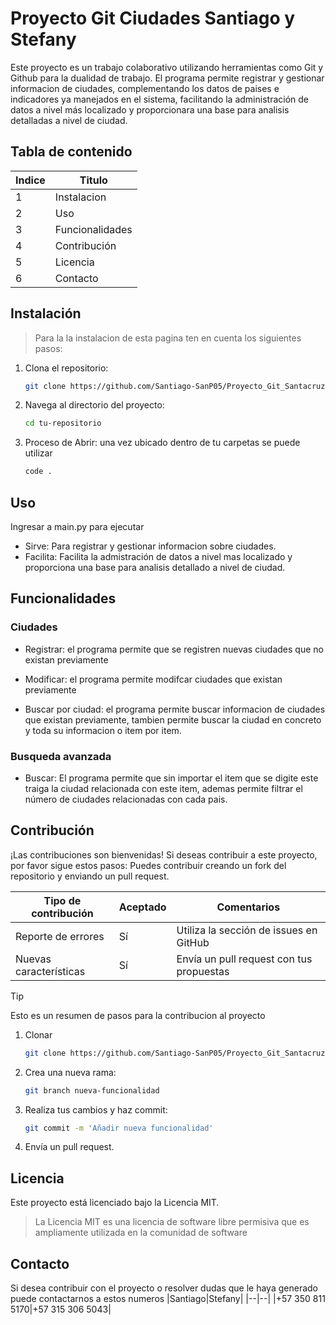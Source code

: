 # Proyecto Git Ciudades Santiago y Stefany

Este proyecto es un trabajo colaborativo utilizando herramientas como Git y Github para la dualidad de trabajo. El programa
permite registrar y gestionar informacion de ciudades, complementando los datos de paises e indicadores ya manejados en el sistema, 
facilitando la administración de datos a nivel más localizado y proporcionara una base para analisis detalladas a nivel de ciudad.

## Tabla de contenido
 |Indice |Titulo|
 |--|--|
 |1|Instalacion|
 |2|Uso|
 |3|Funcionalidades|
 |4|Contribución|
 |5|Licencia|
 |6|Contacto|


 ## Instalación

 > Para la la instalacion de esta pagina ten en cuenta los siguientes pasos:
1. Clona el repositorio:
    ```bash
    git clone https://github.com/Santiago-SanP05/Proyecto_Git_SantacruzSantiago_SanchezYuli.git
    ```
2. Navega al directorio del proyecto:
    ```bash
    cd tu-repositorio
    ```
3. Proceso de Abrir:
   una vez ubicado dentro de tu carpetas se puede utilizar
    ```bash
    code .
    ```

 ## Uso
 Ingresar a main.py para ejecutar
- Sirve:
Para registrar y gestionar informacion sobre ciudades.
- Facilita:
Facilita la admistración de datos a nivel mas localizado y proporciona una base para analisis detallado a nivel de ciudad.


## Funcionalidades

### Ciudades
- Registrar: el programa permite que se registren nuevas
ciudades que no existan previamente

- Modificar: el programa permite modifcar ciudades que
 existan previamente

- Buscar por ciudad: el programa permite buscar informacion de ciudades que
 existan previamente, tambien permite buscar la ciudad en concreto 
 y toda su informacion o item por item.

 ### Busqueda avanzada

 - Buscar: El programa permite que sin importar el item que se digite 
 este traiga la ciudad relacionada con este item, ademas permite filtrar 
 el número de ciudades relacionadas con cada pais.

 ## Contribución
¡Las contribuciones son bienvenidas! Si deseas contribuir a este proyecto, por favor sigue estos pasos: 
Puedes contribuir creando un fork del repositorio y enviando un pull request.

|Tipo de contribución|Aceptado|Comentarios|
|--|--|--|
|Reporte de errores|Sí|Utiliza la sección de issues en GitHub|
|Nuevas características|Sí|Envía un pull request con tus propuestas|

> [!TIP]
> Esto es un resumen de pasos para la contribucion al proyecto
>1. Clonar
>       ```bash
>    git clone https://github.com/Santiago-SanP05/Proyecto_Git_SantacruzSantiago_SanchezYuli.git
>       ```
>2. Crea una nueva rama:
>    ```bash
>    git branch nueva-funcionalidad
>    ```
>3. Realiza tus cambios y haz commit:
>    ```bash
>    git commit -m 'Añadir nueva funcionalidad'
>    ```
>4. Envía un pull request.

## Licencia
Este proyecto está licenciado bajo la Licencia MIT.

>La Licencia MIT es una licencia de software libre permisiva que es ampliamente utilizada en la comunidad de software

## Contacto

Si desea contribuir con el proyecto o resolver dudas que le haya generado puede contactarnos a estos numeros 
|Santiago|Stefany|
|--|--|
|+57 350 811 5170|+57 315 306 5043|